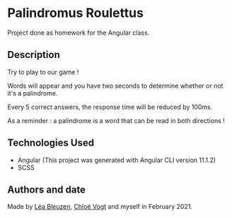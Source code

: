 # Palindromus Roulettus

Project done as homework for the Angular class.

## Description

Try to play to our game !

Words will appear and you have two seconds to determine whether or not it's a palindrome.

Every 5 correct answers, the response time will be reduced by 100ms.

As a reminder : a palindrome is a word that can be read in both directions !

## Technologies Used

- Angular (This project was generated with Angular CLI version 11.1.2)
- SCSS

## Authors and date

Made by [Léa Bleuzen](https://github.com/blzn-dev), [Chloé Vogt](https://github.com/chloevogt) and myself in February 2021.

